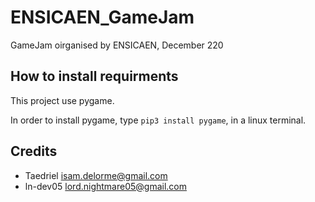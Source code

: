 # ENSICAEN_GameJam
GameJam oirganised by ENSICAEN, December 220

## How to install requirments

This project use pygame.

In order to install pygame, type `pip3 install pygame`, in a linux terminal.

## Credits

- Taedriel <isam.delorme@gmail.com> 
- ln-dev05 <lord.nightmare05@gmail.com>
